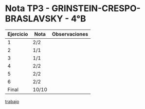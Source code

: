 # Nota TP3 - GRINSTEIN-CRESPO-BRASLAVSKY - 4°B

| Ejercicio | Nota  | Observaciones |
| --------- | ----- | ------------- |
| 1         | 2/2   |               |
| 2         | 1/1   |               |
| 3         | 1/1   |               |
| 4         | 2/2   |               |
| 5         | 2/2   |               |
| 6         | 2/2   |               |
| Final     | 10/10 |               |

[trabajo](https://drive.google.com/file/d/1jsjtBiZw6P5M_ixf7nqJTOLPM43Rs1PZ/view)
